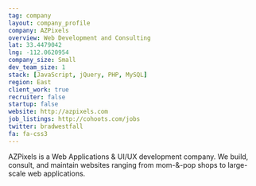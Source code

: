 ```yaml
---
tag: company
layout: company_profile
company: AZPixels
overview: Web Development and Consulting
lat: 33.4479042
lng: -112.0620954
company_size: Small
dev_team_size: 1
stack: [JavaScript, jQuery, PHP, MySQL]
region: East
client_work: true
recruiter: false
startup: false
website: http://azpixels.com
job_listings: http://cohoots.com/jobs
twitter: bradwestfall
fa: fa-css3
---
```


AZPixels is a Web Applications & UI/UX development company. We build, consult, and maintain websites ranging from mom-&-pop shops to large-scale web applications.